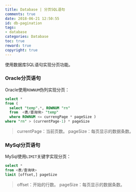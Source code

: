 ```yaml
---
title: Database | 分页SQL语句
comments: true
date: 2018-06-21 12:50:55
id: db-pagination
tags: 
- database
categories: Database
toc: true
reward: true
copyright: true
---
```


<!--# Database | 分页SQL语句-->

使用数据库SQL语句实现分页功能。

<!--more-->

### Oracle分页语句

Oracle使用`ROWNUM`伪列实现分页：

```sql
select * 
from ( 
  select "temp".*, ROWNUM "rn" 
  from  <表/查询块> "temp" 
  where ROWNUM <= currengPage * pageSize ) 
where "rn" > (currentPage-1) * pageSize
```

> currentPage：当前页数。
> pageSize：每页显示的数据条数。

### MySql分页语句

MySql使用`LIMIT`关键字实现分页：

```sql
select *
from <表/查询块>
limit [offset,] pageSize
```

> offset：开始的行数。
> pageSize：每页显示的数据条数。



